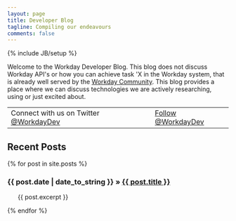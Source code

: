 ```yaml
---
layout: page
title: Developer Blog
tagline: Compiling our endeavours
comments: false
---
```

{% include JB/setup %}

Welcome to the Workday Developer Blog. This blog
does not discuss Workday API's or how you can achieve task 'X in the Workday system, that is already well served by the [Workday Community](http://community.workday.com/). This blog provides a place where we can discuss technologies we are actively researching, using or just excited about. 

<table><tr><td valign="center">Connect with us on Twitter <a href="https://twitter.com/WorkdayDev">@WorkdayDev</a>&nbsp;&nbsp;&nbsp; </td><td><a href="https://twitter.com/WorkdayDev" class="twitter-follow-button" data-show-count="false" data-show-screen-name="false">Follow @WorkdayDev</a>
<script>!function(d,s,id){var js,fjs=d.getElementsByTagName(s)[0],p=/^http:/.test(d.location)?'http':'https';if(!d.getElementById(id)){js=d.createElement(s);js.id=id;js.src=p+'://platform.twitter.com/widgets.js';fjs.parentNode.insertBefore(js,fjs);}}(document, 'script', 'twitter-wjs');</script></td></tr></table>

    
## Recent Posts


  {% for post in site.posts %}
<h3><span>{{ post.date | date_to_string }}</span> &raquo; <a href="{{ BASE_PATH }}{{ post.url }}">{{ post.title }}</a></h3>
<ul class="posts">
           <p>{{ post.excerpt }}</p>
</ul>
  {% endfor %}



